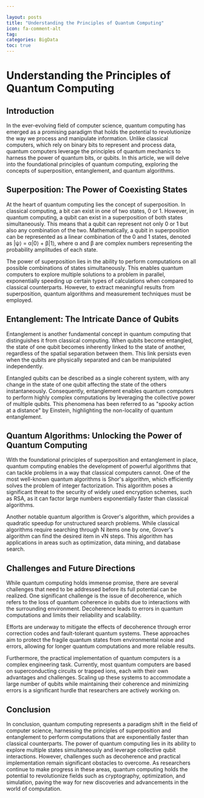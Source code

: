 ```yaml
---

layout: posts
title: "Understanding the Principles of Quantum Computing"
icon: fa-comment-alt
tag:      
categories: BigData
toc: true
---
```




# Understanding the Principles of Quantum Computing

## Introduction

In the ever-evolving field of computer science, quantum computing has emerged as a promising paradigm that holds the potential to revolutionize the way we process and manipulate information. Unlike classical computers, which rely on binary bits to represent and process data, quantum computers leverage the principles of quantum mechanics to harness the power of quantum bits, or qubits. In this article, we will delve into the foundational principles of quantum computing, exploring the concepts of superposition, entanglement, and quantum algorithms.

## Superposition: The Power of Coexisting States

At the heart of quantum computing lies the concept of superposition. In classical computing, a bit can exist in one of two states, 0 or 1. However, in quantum computing, a qubit can exist in a superposition of both states simultaneously. This means that a qubit can represent not only 0 or 1 but also any combination of the two. Mathematically, a qubit in superposition can be represented as a linear combination of the 0 and 1 states, denoted as |ψ⟩ = α|0⟩ + β|1⟩, where α and β are complex numbers representing the probability amplitudes of each state.

The power of superposition lies in the ability to perform computations on all possible combinations of states simultaneously. This enables quantum computers to explore multiple solutions to a problem in parallel, exponentially speeding up certain types of calculations when compared to classical counterparts. However, to extract meaningful results from superposition, quantum algorithms and measurement techniques must be employed.

## Entanglement: The Intricate Dance of Qubits

Entanglement is another fundamental concept in quantum computing that distinguishes it from classical computing. When qubits become entangled, the state of one qubit becomes inherently linked to the state of another, regardless of the spatial separation between them. This link persists even when the qubits are physically separated and can be manipulated independently.

Entangled qubits can be described as a single coherent system, with any change in the state of one qubit affecting the state of the others instantaneously. Consequently, entanglement enables quantum computers to perform highly complex computations by leveraging the collective power of multiple qubits. This phenomena has been referred to as "spooky action at a distance" by Einstein, highlighting the non-locality of quantum entanglement.

## Quantum Algorithms: Unlocking the Power of Quantum Computing

With the foundational principles of superposition and entanglement in place, quantum computing enables the development of powerful algorithms that can tackle problems in a way that classical computers cannot. One of the most well-known quantum algorithms is Shor's algorithm, which efficiently solves the problem of integer factorization. This algorithm poses a significant threat to the security of widely used encryption schemes, such as RSA, as it can factor large numbers exponentially faster than classical algorithms.

Another notable quantum algorithm is Grover's algorithm, which provides a quadratic speedup for unstructured search problems. While classical algorithms require searching through N items one by one, Grover's algorithm can find the desired item in √N steps. This algorithm has applications in areas such as optimization, data mining, and database search.

## Challenges and Future Directions

While quantum computing holds immense promise, there are several challenges that need to be addressed before its full potential can be realized. One significant challenge is the issue of decoherence, which refers to the loss of quantum coherence in qubits due to interactions with the surrounding environment. Decoherence leads to errors in quantum computations and limits their reliability and scalability.

Efforts are underway to mitigate the effects of decoherence through error correction codes and fault-tolerant quantum systems. These approaches aim to protect the fragile quantum states from environmental noise and errors, allowing for longer quantum computations and more reliable results.

Furthermore, the practical implementation of quantum computers is a complex engineering task. Currently, most quantum computers are based on superconducting circuits or trapped ions, each with their own advantages and challenges. Scaling up these systems to accommodate a large number of qubits while maintaining their coherence and minimizing errors is a significant hurdle that researchers are actively working on.

## Conclusion

In conclusion, quantum computing represents a paradigm shift in the field of computer science, harnessing the principles of superposition and entanglement to perform computations that are exponentially faster than classical counterparts. The power of quantum computing lies in its ability to explore multiple states simultaneously and leverage collective qubit interactions. However, challenges such as decoherence and practical implementation remain significant obstacles to overcome. As researchers continue to make progress in these areas, quantum computing holds the potential to revolutionize fields such as cryptography, optimization, and simulation, paving the way for new discoveries and advancements in the world of computation.